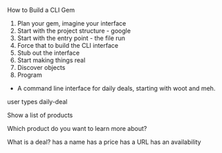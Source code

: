 How to Build a CLI Gem

1. Plan your gem, imagine your interface
2. Start with the project structure - google
3. Start with the entry point - the file run
4. Force that to build the CLI interface
5. Stub out the interface
6. Start making things real
7. Discover objects
8. Program


- A command line interface for daily deals, starting with woot and meh.

user types daily-deal

Show a list of products

Which product do you want to learn more about?


What is a deal?
has a name
has a price
has a URL
has an availability
